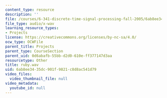 ```yaml
---
content_type: resource
description: ''
file: /courses/6-341-discrete-time-signal-processing-fall-2005/6ab8ee3435dc901f9821c8d8ac541d79_ruby.wav
file_type: audio/x-wav
learning_resource_types:
- Projects
license: https://creativecommons.org/licenses/by-nc-sa/4.0/
ocw_type: OCWFile
parent_title: Projects
parent_type: CourseSection
parent_uid: 0d6abafb-55bb-d2d0-610e-ff377147d3aa
resourcetype: Other
title: ruby.wav
uid: 6ab8ee34-35dc-901f-9821-c8d8ac541d79
video_files:
  video_thumbnail_file: null
video_metadata:
  youtube_id: null
---
```

